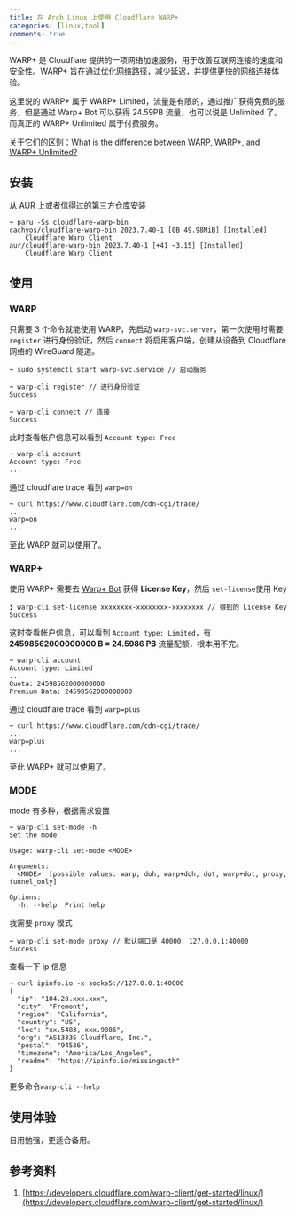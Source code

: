 ```yaml
---
title: 在 Arch Linux 上使用 Cloudflare WARP+
categories: [linux,tool]
comments: true
---
```


WARP+ 是 Cloudflare 提供的一项网络加速服务，用于改善互联网连接的速度和安全性。WARP+ 旨在通过优化网络路径，减少延迟，并提供更快的网络连接体验。

这里说的 WARP+ 属于 WARP+ Limited，流量是有限的，通过推广获得免费的服务，但是通过 Warp+ Bot 可以获得 24.59PB 流量，也可以说是 Unlimited 了。而真正的 WARP+ Unlimited 属于付费服务。

关于它们的区别：[What is the difference between WARP, WARP+, and WARP+ Unlimited?](https://support.cloudflarewarp.com/hc/en-us/articles/360025731113-What-is-the-difference-between-WARP-WARP-and-WARP-Unlimited)

## 安装

从 AUR 上或者信得过的第三方仓库安装  

```
➜ paru -Ss cloudflare-warp-bin
cachyos/cloudflare-warp-bin 2023.7.40-1 [0B 49.98MiB] [Installed]
    Cloudflare Warp Client
aur/cloudflare-warp-bin 2023.7.40-1 [+41 ~3.15] [Installed]
    Cloudflare Warp Client
```

## 使用

### WARP

只需要 3 个命令就能使用 WARP，先启动 `warp-svc.server`，第一次使用时需要 `register` 进行身份验证，然后 `connect` 将启用客户端，创建从设备到 Cloudflare 网络的 WireGuard 隧道。

```
➜ sudo systemctl start warp-svc.service // 启动服务

➜ warp-cli register // 进行身份验证
Success

➜ warp-cli connect // 连接
Success
```

此时查看帐户信息可以看到 `Account type: Free`

```
➜ warp-cli account
Account type: Free
...
```

通过 cloudflare trace 看到 `warp=on`

```
➜ curl https://www.cloudflare.com/cdn-cgi/trace/
...
warp=on
...
```

至此 WARP 就可以使用了。

### WARP+

使用  WARP+ 需要去 [Warp+ Bot](https://t.me/generatewarpplusbot) 获得 **License Key**，然后 `set-license`使用 Key

```
❯ warp-cli set-license xxxxxxxx-xxxxxxxx-xxxxxxxx // 得到的 License Key
Success
```

这时查看帐户信息，可以看到 `Account type: Limited`，有 **24598562000000000 B = 24.5986 PB** 流量配额，根本用不完。

```
➜ warp-cli account                    
Account type: Limited
...
Quota: 24598562000000000
Premium Data: 24598562000000000
```

通过 cloudflare trace 看到 `warp=plus`

```
➜ curl https://www.cloudflare.com/cdn-cgi/trace/
...
warp=plus
...
```

至此 WARP+ 就可以使用了。

### MODE

mode 有多种，根据需求设置

```
➜ warp-cli set-mode -h
Set the mode

Usage: warp-cli set-mode <MODE>

Arguments:
  <MODE>  [possible values: warp, doh, warp+doh, dot, warp+dot, proxy, tunnel_only]

Options:
  -h, --help  Print help
```

我需要 `proxy` 模式

```
➜ warp-cli set-mode proxy // 默认端口是 40000, 127.0.0.1:40000
Success
```

查看一下 ip 信息

```
➜ curl ipinfo.io -x socks5://127.0.0.1:40000
{
  "ip": "104.28.xxx.xxx",
  "city": "Fremont",
  "region": "California",
  "country": "US",
  "loc": "xx.5483,-xxx.9886",
  "org": "AS13335 Cloudflare, Inc.",
  "postal": "94536",
  "timezone": "America/Los_Angeles",
  "readme": "https://ipinfo.io/missingauth"
}
```

更多命令`warp-cli --help`

## 使用体验

日用勉强，更适合备用。

## 参考资料

1. [https://developers.cloudflare.com/warp-client/get-started/linux/](https://developers.cloudflare.com/warp-client/get-started/linux/)
